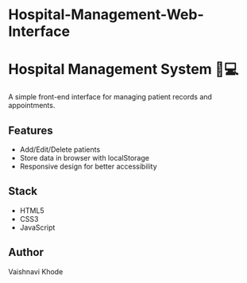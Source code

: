 # Hospital-Management-Web-Interface
# Hospital Management System 🏥💻

A simple front-end interface for managing patient records and appointments.

## Features
- Add/Edit/Delete patients
- Store data in browser with localStorage
- Responsive design for better accessibility

## Stack
- HTML5
- CSS3
- JavaScript

## Author
Vaishnavi Khode
